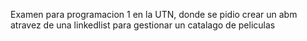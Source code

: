 Examen para programacion 1 en la UTN, donde se pidio crear un abm atravez de una linkedlist para gestionar un catalago de peliculas
